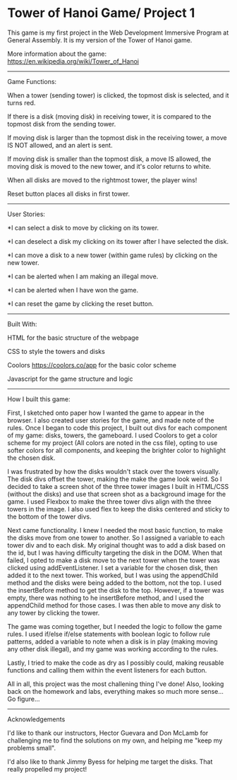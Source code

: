 # Tower of Hanoi Game/ Project 1


This game is my first project in the Web Development Immersive Program at General Assembly.
It is my version of the Tower of Hanoi game.

More information about the game: https://en.wikipedia.org/wiki/Tower_of_Hanoi 


--------------------------------------------
Game Functions:

When a tower (sending tower) is clicked, the topmost disk is selected, and it turns red.

If there is a disk (moving disk) in receiving tower, it is compared to the topmost disk from the sending tower. 

If moving disk is larger than the topmost disk in the receiving tower, a move IS NOT allowed, and an alert is sent.

If moving disk is smaller than the topmost disk, a move IS allowed, the moving disk is moved to the new tower, and it's color returns to white.

When all disks are moved to the rightmost tower, the player wins!

Reset button places all disks in first tower.

--------------------------------------------
User Stories:

*I can select a disk to move by clicking on its tower.

*I can deselect a disk my clicking on its tower after I have selected the disk.

*I can move a disk to a new tower (within game rules) by clicking on the new tower.

*I can be alerted when I am making an illegal move.

*I can be alerted when I have won the game.

*I can reset the game by clicking the reset button.


--------------------------------------------

Built With:

HTML for the basic structure of the webpage

CSS to style the towers and disks

Coolors  https://coolors.co/app  for the basic color scheme

Javascript for the game structure and logic


--------------------------------------------

How I built this game:

First, I sketched onto paper how I wanted the game to appear in the browser. I also created user stories for the game, and made note of the rules. Once I began to code this project, I built out divs for each component of my game: disks, towers, the gameboard. I used Coolors to get a color scheme for my project (All colors are noted in the css file), opting to use softer colors for all components, and keeping the brighter color to highlight the chosen disk.

I was frustrated by how the disks wouldn't stack over the towers visually. The disk divs offset the tower, making the make the game look weird. So I decided to take a screen shot of the three tower images I built in HTML/CSS (without the disks) and use that screen shot as a background image for the game. I used Flexbox to make the three tower divs align with the three towers in the image. I also used flex to keep the disks centered and sticky to the bottom of the tower divs.



Next came functionality. I knew I needed the most basic function, to make the disks move from one tower to another. So I assigned a variable to each tower div and to each disk. My original thought was to add a disk based on the id, but I was having difficulty targeting the disk in the DOM. When that failed, I opted to make a disk move to the next tower when the tower was clicked using addEventListener. I set a variable for the chosen disk, then added it to the next tower. This worked, but I was using the appendChild method and the disks were being added to the bottom, not the top. I used the insertBefore method to get the disk to the top. However, if a tower was empty, there was nothing to he insertBefore method, and I used the appendChild method for those cases. I was then able to move any disk to any tower by clicking the tower.

The game was coming together, but I needed the logic to follow the game rules. I used if/else if/else statements with boolean logic to follow rule patterns, added a variable to note when a disk is in play (making moving any other disk illegal), and my game was working according to the rules.

Lastly, I tried to make the code as dry as I possibly could, making reusable functions and calling them within the event listeners for each button. 

All in all, this project was the most challening thing I've done! Also, looking back on the homework and labs, everything makes so much more sense... Go figure...

--------------------------------------------

Acknowledgements

I'd like to thank our instructors, Hector Guevara and Don McLamb for challenging me to find the solutions on my own, and helping me "keep my problems small".

I'd also like to thank Jimmy Byess for helping me target the disks. That really propelled my project!
